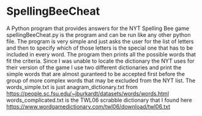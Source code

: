 # SpellingBeeCheat
A Python program that provides answers for the NYT Spelling Bee game
spellingBeeCheat.py is the program and can be run like any other python file. 
The program is very simple and just asks the user for the list of letters and then to specify which of those letters is the special one that has to be included in every word. The program then prints all the possible words that fit the criteria. Since I was unable to locate the dictionary the NYT uses for their version of the game I use two different dictionaries and print the simple words that are almost guranteed to be accepted first before the group of more complex words that may be excluded from the NYT list. 
The words_simple.txt is just anagram_dictionary.txt from https://people.sc.fsu.edu/~jburkardt/datasets/words/words.html
words_complicated.txt is the TWL06 scrabble dictionary that I found here https://www.wordgamedictionary.com/twl06/download/twl06.txt
